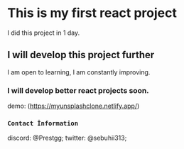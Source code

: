 # This is my first react project

I did this project in 1 day.

## I will develop this project further

I am open to learning, I am constantly improving.

###  I will develop better react projects soon.

demo:  (https://myunsplashclone.netlify.app/)


### `Contact İnformation`

discord: @Prestgg;
twitter: @sebuhii313; 